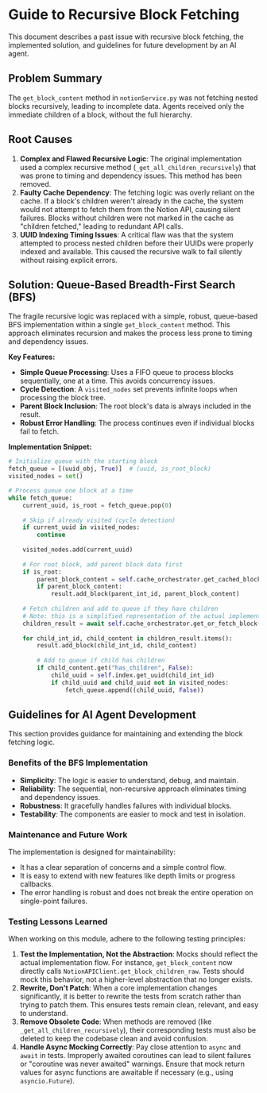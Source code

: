 # Guide to Recursive Block Fetching

This document describes a past issue with recursive block fetching, the implemented solution, and guidelines for future development by an AI agent.

## Problem Summary

The `get_block_content` method in `notionService.py` was not fetching nested blocks recursively, leading to incomplete data. Agents received only the immediate children of a block, without the full hierarchy.

## Root Causes

1.  **Complex and Flawed Recursive Logic**: The original implementation used a complex recursive method (`_get_all_children_recursively`) that was prone to timing and dependency issues. This method has been removed.
2.  **Faulty Cache Dependency**: The fetching logic was overly reliant on the cache. If a block's children weren't already in the cache, the system would not attempt to fetch them from the Notion API, causing silent failures. Blocks without children were not marked in the cache as "children fetched," leading to redundant API calls.
3.  **UUID Indexing Timing Issues**: A critical flaw was that the system attempted to process nested children before their UUIDs were properly indexed and available. This caused the recursive walk to fail silently without raising explicit errors.

## Solution: Queue-Based Breadth-First Search (BFS)

The fragile recursive logic was replaced with a simple, robust, queue-based BFS implementation within a single `get_block_content` method. This approach eliminates recursion and makes the process less prone to timing and dependency issues.

**Key Features:**
-   **Simple Queue Processing**: Uses a FIFO queue to process blocks sequentially, one at a time. This avoids concurrency issues.
-   **Cycle Detection**: A `visited_nodes` set prevents infinite loops when processing the block tree.
-   **Parent Block Inclusion**: The root block's data is always included in the result.
-   **Robust Error Handling**: The process continues even if individual blocks fail to fetch.

**Implementation Snippet:**
```python
# Initialize queue with the starting block
fetch_queue = [(uuid_obj, True)]  # (uuid, is_root_block)
visited_nodes = set()

# Process queue one block at a time
while fetch_queue:
    current_uuid, is_root = fetch_queue.pop(0)
    
    # Skip if already visited (cycle detection)
    if current_uuid in visited_nodes:
        continue
    
    visited_nodes.add(current_uuid)
    
    # For root block, add parent block data first
    if is_root:
        parent_block_content = self.cache_orchestrator.get_cached_block_content(current_uuid)
        if parent_block_content:
            result.add_block(parent_int_id, parent_block_content)
    
    # Fetch children and add to queue if they have children
    # Note: this is a simplified representation of the actual implementation
    children_result = await self.cache_orchestrator.get_or_fetch_block(current_uuid, fetch_block)
    
    for child_int_id, child_content in children_result.items():
        result.add_block(child_int_id, child_content)
        
        # Add to queue if child has children
        if child_content.get("has_children", False):
            child_uuid = self.index.get_uuid(child_int_id)
            if child_uuid and child_uuid not in visited_nodes:
                fetch_queue.append((child_uuid, False))
```

## Guidelines for AI Agent Development

This section provides guidance for maintaining and extending the block fetching logic.

### Benefits of the BFS Implementation

-   **Simplicity**: The logic is easier to understand, debug, and maintain.
-   **Reliability**: The sequential, non-recursive approach eliminates timing and dependency issues.
-   **Robustness**: It gracefully handles failures with individual blocks.
-   **Testability**: The components are easier to mock and test in isolation.

### Maintenance and Future Work

The implementation is designed for maintainability:
-   It has a clear separation of concerns and a simple control flow.
-   It is easy to extend with new features like depth limits or progress callbacks.
-   The error handling is robust and does not break the entire operation on single-point failures.

### Testing Lessons Learned

When working on this module, adhere to the following testing principles:

1.  **Test the Implementation, Not the Abstraction**: Mocks should reflect the actual implementation flow. For instance, `get_block_content` now directly calls `NotionAPIClient.get_block_children_raw`. Tests should mock this behavior, not a higher-level abstraction that no longer exists.
2.  **Rewrite, Don't Patch**: When a core implementation changes significantly, it is better to rewrite the tests from scratch rather than trying to patch them. This ensures tests remain clean, relevant, and easy to understand.
3.  **Remove Obsolete Code**: When methods are removed (like `_get_all_children_recursively`), their corresponding tests must also be deleted to keep the codebase clean and avoid confusion.
4.  **Handle Async Mocking Correctly**: Pay close attention to `async` and `await` in tests. Improperly awaited coroutines can lead to silent failures or "coroutine was never awaited" warnings. Ensure that mock return values for async functions are awaitable if necessary (e.g., using `asyncio.Future`). 
